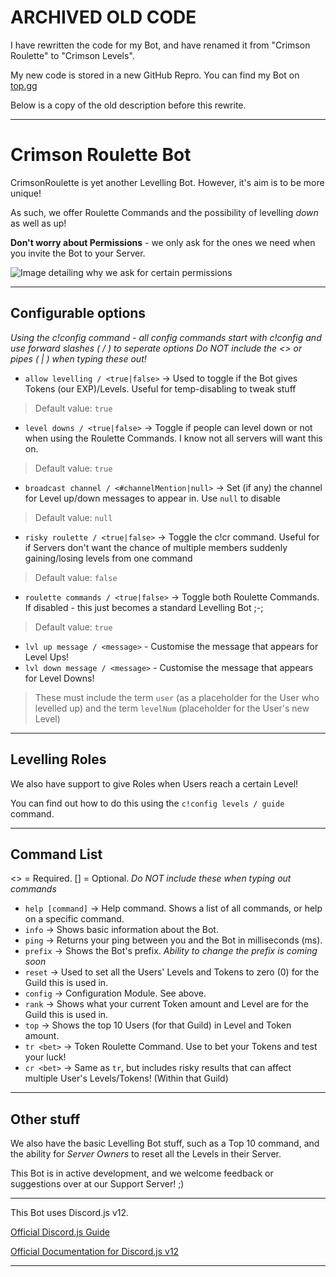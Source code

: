 # ARCHIVED OLD CODE
I have rewritten the code for my Bot, and have renamed it from "Crimson Roulette" to "Crimson Levels".

My new code is stored in a new GitHub Repro. You can find my Bot on [top.gg](https://top.gg/bot/657859837023092746)

Below is a copy of the old description before this rewrite.

---
# Crimson Roulette Bot

CrimsonRoulette is yet another Levelling Bot. However, it's aim is to be more unique!

As such, we offer Roulette Commands and the possibility of levelling *down* as well as up!

**Don't worry about Permissions** - we only ask for the ones we need when you invite the Bot to your Server.

![Image detailing why we ask for certain permissions](https://i.imgur.com/oQyFRqv.png)

---

## Configurable options
*Using the c!config command - all config commands start with c!config and use forward slashes ( / ) to seperate options
Do NOT include the <> or pipes ( | ) when typing these out!*

- `allow levelling / <true|false>` -> Used to toggle if the Bot gives Tokens (our EXP)/Levels. Useful for temp-disabling to tweak stuff
> Default value: `true`

- `level downs / <true|false>` -> Toggle if people can level down or not when using the Roulette Commands. I know not all servers will want this on.
> Default value: `true`

- `broadcast channel / <#channelMention|null>` -> Set (if any) the channel for Level up/down messages to appear in. Use `null` to disable
> Default value: `null`

- `risky roulette / <true|false>` -> Toggle the c!cr command. Useful for if Servers don't want the chance of multiple members suddenly gaining/losing levels from one command
> Default value: `false`

- `roulette commands / <true|false>` -> Toggle both Roulette Commands. If disabled - this just becomes a standard Levelling Bot ;-;
> Default value: `true`

- `lvl up message / <message>` - Customise the message that appears for Level Ups!
- `lvl down message / <message>` - Customise the message that appears for Level Downs!
> These must include the term `user` (as a placeholder for the User who levelled up) and the term `levelNum` (placeholder for the User's new Level)

---

## Levelling Roles
We also have support to give Roles when Users reach a certain Level!

You can find out how to do this using the `c!config levels / guide` command.

---

## Command List
<> = Required. \[\] = Optional. *Do NOT include these when typing out commands*

- `help [command]` -> Help command. Shows a list of all commands, or help on a specific command.
- `info` -> Shows basic information about the Bot.
- `ping` -> Returns your ping between you and the Bot in milliseconds (ms). 
- `prefix` -> Shows the Bot's prefix. *Ability to change the prefix is coming soon*
- `reset` -> Used to set all the Users' Levels and Tokens to zero (0) for the Guild this is used in.
- `config` -> Configuration Module. See above.
- `rank` -> Shows what your current Token amount and Level are for the Guild this is used in.
- `top` -> Shows the top 10 Users (for that Guild) in Level and Token amount.
- `tr <bet>` -> Token Roulette Command. Use to bet your Tokens and test your luck!
- `cr <bet>` -> Same as `tr`, but includes risky results that can affect multiple User's Levels/Tokens! (Within that Guild)

---

## Other stuff
We also have the basic Levelling Bot stuff, such as a Top 10 command, and the ability for *Server Owners* to reset all the Levels in their Server.

This Bot is in active development, and we welcome feedback or suggestions over at our Support Server! ;)

---
This Bot uses Discord.js v12.

[Official Discord.js Guide](https://discordjs.guide/preparations/)

[Official Documentation for Discord.js v12](https://discord.js.org/#/docs/main/master/)

---
